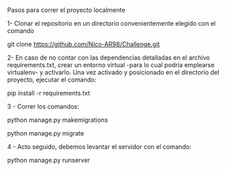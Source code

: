 Pasos para correr el proyecto localmente

1- Clonar el repositorio en un directorio convenientemente elegido con el comando 

git clone https://github.com/Nico-AR98/Challenge.git

2- En caso de no contar con las dependencias detalladas en el archivo requirements.txt, crear un entorno virtual -para lo cual podria emplearse virtualenv- y activarlo.
Una vez activado y posicionado en el directorio del proyecto, ejecutar el comando:

pip install -r requirements.txt

3 - Correr los comandos:

python manage.py makemigrations

python manage.py migrate

4 - Acto seguido, debemos levantar el servidor con el comando:

python manage.py runserver

